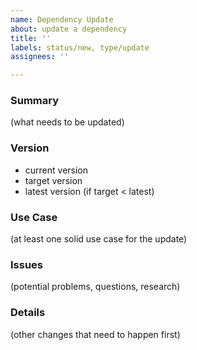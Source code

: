 ```yaml
---
name: Dependency Update
about: update a dependency
title: ''
labels: status/new, type/update
assignees: ''

---
```


### Summary

(what needs to be updated)

### Version

- current version
- target version
- latest version (if target < latest)

### Use Case

(at least one solid use case for the update)

### Issues

(potential problems, questions, research)

### Details

(other changes that need to happen first)
